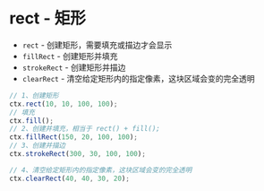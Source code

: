 # rect - 矩形

- `rect` - 创建矩形，需要填充或描边才会显示
- `fillRect` - 创建矩形并填充
- `strokeRect` - 创建矩形并描边
- `clearRect` - 清空给定矩形内的指定像素，这块区域会变的完全透明

```js
// 1、创建矩形
ctx.rect(10, 10, 100, 100);
// 填充
ctx.fill();
// 2、创建并填充，相当于 rect() + fill();
ctx.fillRect(150, 20, 100, 100);
// 3、创建并描边
ctx.strokeRect(300, 30, 100, 100);

// 4、清空给定矩形内的指定像素，这块区域会变的完全透明
ctx.clearRect(40, 40, 30, 20);
```